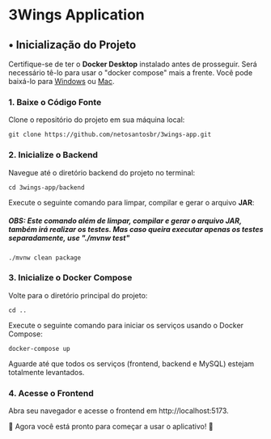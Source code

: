 # 3Wings Application

## • Inicialização do Projeto

Certifique-se de ter o **Docker Desktop** instalado antes de prosseguir. Será necessário tê-lo para usar o "docker compose" mais a frente. Você pode baixá-lo para [Windows](https://docs.docker.com/desktop/install/windows-install/) ou [Mac](https://docs.docker.com/desktop/install/mac-install/).

### 1. Baixe o Código Fonte

Clone o repositório do projeto em sua máquina local:

```
git clone https://github.com/netosantosbr/3wings-app.git
```

### 2. Inicialize o Backend

Navegue até o diretório backend do projeto no terminal:

```
cd 3wings-app/backend
```
Execute o seguinte comando para limpar, compilar e gerar o arquivo **JAR**:
##### **OBS:** Este comando além de limpar, compilar e gerar o arquivo JAR, também irá realizar os testes. Mas caso queira executar apenas os testes separadamente, use "*./mvnw test*"

```
./mvnw clean package
```

### 3. Inicialize o Docker Compose

Volte para o diretório principal do projeto:

```
cd ..
```

Execute o seguinte comando para iniciar os serviços usando o Docker Compose:

```
docker-compose up
```
Aguarde até que todos os serviços (frontend, backend e MySQL) estejam totalmente levantados.

### 4. Acesse o Frontend
Abra seu navegador e acesse o frontend em http://localhost:5173.

🎉 Agora você está pronto para começar a usar o aplicativo! 🎉

